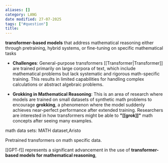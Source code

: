```yaml
---
aliases: []
category: LANG
date modified: 27-07-2025
tags: ["#question"]
title: 
---
```

**transformer-based models** that address mathematical reasoning either through pretraining, hybrid systems, or fine-tuning on specific mathematical tasks

- **Challenges**: General-purpose transformers [[Transformer|Transformer]] are trained primarily on large corpora of text, which include mathematical problems but lack systematic and rigorous math-specific training. This results in limited capabilities for handling complex calculations or abstract algebraic problems.

- **Grokking in Mathematical Reasoning**: This is an area of research where models are trained on small datasets of synthetic math problems to encourage **grokking**, a phenomenon where the model suddenly achieves near-perfect performance after extended training. Researchers are interested in how transformers might be able to **"[[grok]]"** math concepts after seeing many examples.

math data sets: MATH dataset,Aristo

Pretrained transformers on math specific data.

[[GPT-f]] represents a significant advancement in the use of **transformer-based models for mathematical reasoning**,




